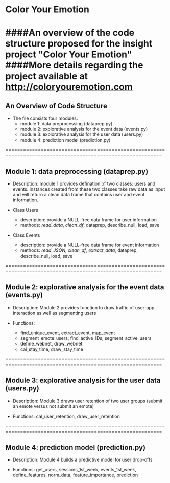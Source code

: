 # Color Your Emotion


####An overview of the code structure proposed for the insight project "Color Your Emotion" 
####More details regarding the project available at http://coloryouremotion.com
===========================================================================================================
## An Overview of Code Structure
- The file consists four modules:
  - module 1: data preprocessing (dataprep.py)
  - module 2: explorative analysis for the event data (events.py)
  - module 3: explorative analysis for the user data (users.py)
  - module 4: prediction model (prediction.py)


===========================================================================================================
## Module 1: data preprocessing (dataprep.py)

- Description: module 1 provides defination of two classes: users and events. Instances created from these two classes                take raw data as input and will return a clean data frame that contains user and event information.



- Class Users
  - description: provide a NULL-free data frame for user information
  - methods: _read\_data_, _clean\_df_, dataprep, describe\_null, load, save


- Class Events
  - description: provide a NULL-free data frame for event information
  - methods: _read\_JSON_, _clean\_df_, _extract\_data_, dataprep, describe\_null, load, save
  

    
===========================================================================================================

## Module 2:  explorative analysis for the event data (events.py)

    
- Description: Module 2 provides function to draw traffic of user-app interaction as well as segmenting users



- Functions: 
  - find\_unique\_event, extract\_event, map\_event
  - segment\_emote\_users, find\_active\_IDs, segment\_active\_users
  - define\_webnet, draw\_webnet
  - cal\_stay\_time, draw\_stay\_time

===========================================================================================================

## Module 3:  explorative analysis for the user data (users.py)

- Description: Module 3 draws user retention of two user groups (submit an emote versus not submit an emote)


- Functions: cal\_user\_retention, draw\_user\_retention

===========================================================================================================
## Module 4:  prediction model (prediction.py)

- Description: Module 4 builds a predictive model for user drop-offs


- Functions: get\_users, sessions\_1st\_week, events\_1st\_week, define\_features, norm\_data, feature\_importance,                prediction


